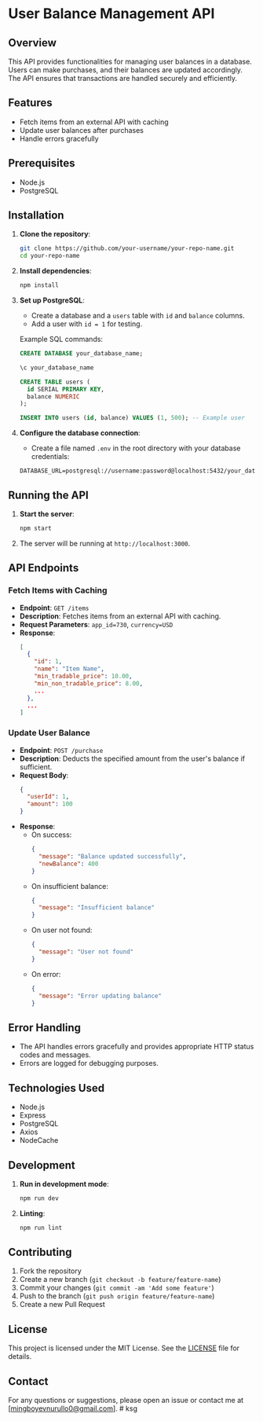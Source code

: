 # User Balance Management API 

## Overview

This API provides functionalities for managing user balances in a database. Users can make purchases, and their balances are updated accordingly. The API ensures that transactions are handled securely and efficiently.

## Features

- Fetch items from an external API with caching
- Update user balances after purchases
- Handle errors gracefully

## Prerequisites

- Node.js
- PostgreSQL

## Installation

1. **Clone the repository**:

   ```bash
   git clone https://github.com/your-username/your-repo-name.git
   cd your-repo-name
   ```

2. **Install dependencies**:

   ```bash
   npm install
   ```

3. **Set up PostgreSQL**:

   - Create a database and a `users` table with `id` and `balance` columns.
   - Add a user with `id = 1` for testing.

   Example SQL commands:

   ```sql
   CREATE DATABASE your_database_name;

   \c your_database_name

   CREATE TABLE users (
     id SERIAL PRIMARY KEY,
     balance NUMERIC
   );

   INSERT INTO users (id, balance) VALUES (1, 500); -- Example user
   ```

4. **Configure the database connection**:
   - Create a file named `.env` in the root directory with your database credentials:
   ```
   DATABASE_URL=postgresql://username:password@localhost:5432/your_database_name
   ```

## Running the API

1. **Start the server**:

   ```bash
   npm start
   ```

2. The server will be running at `http://localhost:3000`.

## API Endpoints

### Fetch Items with Caching

- **Endpoint**: `GET /items`
- **Description**: Fetches items from an external API with caching.
- **Request Parameters**: `app_id=730`, `currency=USD`
- **Response**:
  ```json
  [
    {
      "id": 1,
      "name": "Item Name",
      "min_tradable_price": 10.00,
      "min_non_tradable_price": 8.00,
      ...
    },
    ...
  ]
  ```

### Update User Balance

- **Endpoint**: `POST /purchase`
- **Description**: Deducts the specified amount from the user's balance if sufficient.
- **Request Body**:
  ```json
  {
    "userId": 1,
    "amount": 100
  }
  ```
- **Response**:
  - On success:
    ```json
    {
      "message": "Balance updated successfully",
      "newBalance": 400
    }
    ```
  - On insufficient balance:
    ```json
    {
      "message": "Insufficient balance"
    }
    ```
  - On user not found:
    ```json
    {
      "message": "User not found"
    }
    ```
  - On error:
    ```json
    {
      "message": "Error updating balance"
    }
    ```

## Error Handling

- The API handles errors gracefully and provides appropriate HTTP status codes and messages.
- Errors are logged for debugging purposes.

## Technologies Used

- Node.js
- Express
- PostgreSQL
- Axios
- NodeCache

## Development

1. **Run in development mode**:

   ```bash
   npm run dev
   ```

2. **Linting**:
   ```bash
   npm run lint
   ```

## Contributing

1. Fork the repository
2. Create a new branch (`git checkout -b feature/feature-name`)
3. Commit your changes (`git commit -am 'Add some feature'`)
4. Push to the branch (`git push origin feature/feature-name`)
5. Create a new Pull Request

## License

This project is licensed under the MIT License. See the [LICENSE](LICENSE) file for details.

## Contact

For any questions or suggestions, please open an issue or contact me at [mingboyevnurullo0@gmail.com].
#   k s g 
 
 
